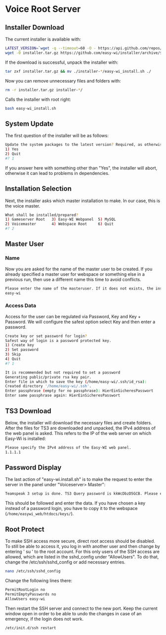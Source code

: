 # Voice Root Server

## Installer Download

The current installer is available with:

```sh
LATEST_VERSION=`wget -q --timeout=60 -O - https://api.github.com/repos/easy-wi/installer/releases/latest | grep -Po '(?<="tag_name": ")([0-9]\.[0-9]+)'`
wget -O installer.tar.gz https://github.com/easy-wi/installer/archive/$LATEST_VERSION.tar.gz
```

If the download is successful, unpack the installer with:

```sh
tar zxf installer.tar.gz && mv ./installer-*/easy-wi_install.sh ./
```

Now you can remove unnecessary files and folders with:

```sh
rm -r installer.tar.gz installer-*/
```

Calls the installer with root right:

```sh
bash easy-wi_install.sh
```

## System Update

The first question of the installer will be as follows:

```sh
Update the system packages to the latest version? Required, as otherwise dependencies might brake!
1) Yes
2) Quit
#? 1
```

If you answer here with something other than "Yes", the installer will abort, otherwise it can lead to problems in dependencies.

## Installation Selection

Next, the installer asks which master installation to make. In our case, this is the voice master.

```sh
What shall be installed/prepared?
1) Gameserver Root   3) Easy-WI Webpanel  5) MySQL
2) Voicemaster       4) Webspace Root     6) Quit
#? 2
```

## Master User

### Name

Now you are asked for the name of the master user to be created. If you already specified a master user for webspace or something else in a previous run, then use a different name this time to avoid conflicts.

```sh
Please enter the name of the masteruser. If it does not exists, the installer will create it.
easy-wi
```

### Access Data

Access for the user can be regulated via Password, Key and Key + Password. We will configure the safest option select Key and then enter a password.

```sh
Create key or set password for login?
Safest way of login is a password protected key.
1) Create key
2) Set password
3) Skip
4) Quit
#? 1

It is recommended but not required to set a password
Generating public/private rsa key pair.
Enter file in which to save the key (/home/easy-wi/.ssh/id_rsa):
Created directory '/home/easy-wi/.ssh'.
Enter passphrase (empty for no passphrase): HierEinSicheresPasswort
Enter same passphrase again: HierEinSicheresPasswort
```

## TS3 Download

Below, the installer will download the necessary files and create folders.
After the files for TS3 are downloaded and unpacked, the IPv4 address of the web panel is asked. This refers to the IP of the web server on which Easy-Wi is installed:

```sh
Please specify the IPv4 address of the Easy-WI web panel.
1.1.1.1
```

## Password Display

The last action of "easy-wi.install.sh" is to make the request to enter the server in the panel under "Voiceserver> Master":

```sh
Teamspeak 3 setup is done. TS3 Query password is kkWcDbzD5GCB. Please enter the data at the webpanel at "Voiceserver > Master > Add".
```

This should be followed and enter the data. If you have chosen a key instead of a password login, you have to copy it to the webspace (```/home/easywi_web/htdocs/keys/```).

## Root Protect

To make SSH access more secure, direct root access should be disabled. To still be able to access it, you log in with another user and then change by entering ' su ' to the root account. For this only users of the SSH access are allowed, which are listed in the sshd_config under "AllowUsers". To do that, change the /etc/ssh/sshd_config or add necessary entries.

```sh
nano /etc/ssh/sshd_config
```

Change the following lines there:

```sh
PermitRootLogin no
PermitEmptyPasswords no
AllowUsers easy-wi
```

Then restart the SSH server and connect to the new port. Keep the current window open in order to be able to undo the changes in case of an emergency, if the login does not work.

```sh
/etc/init.d/ssh restart
```
